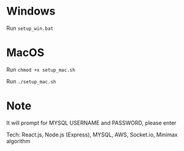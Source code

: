 # Windows

Run `setup_win.bat`

# MacOS

Run `chmod +x setup_mac.sh`

Run `./setup_mac.sh`

# Note 

It will prompt for MYSQL USERNAME and PASSWORD, please enter

Tech: React.js, Node.js (Express), MYSQL, AWS, Socket.io, Minimax algorithm

